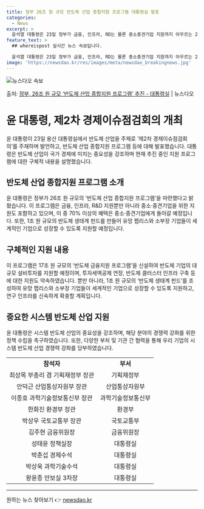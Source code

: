```yaml
---
title: 정부 26조 원 규모 반도체 산업 종합지원 프로그램 대통령실 발표
categories:
  - News
excerpt: >
  윤석열 대통령은 23일 정부가 금융, 인프라, RD는 물론 중소중견기업 지원까지 아우르는 26조 원 규모의 …
feature_text: >
  ## whereispost 실시간 뉴스 속보입니다.

  윤석열 대통령은 23일 정부가 금융, 인프라, RD는 물론 중소중견기업 지원까지 아우르는 26조 원 규모의 …
image: 'https://newsdao.kr/res/images/meta/newsdao_breakingnews.jpg'
---
```


![뉴스다오 속보](https://newsdao.kr/res/images/meta/newsdao_breakingnews.jpg)

<p>출처: <a href="https://newsdao.kr/3883" rel="dofollow">정부, 26조 원 규모  ‘반도체 산업 종합지원 프로그램’ 추진 - 대통령실</a> | 뉴스다오</p>

<h1>윤 대통령, 제2차 경제이슈점검회의 개최</h1>
<p data-ke-size="size16">윤 대통령이 23일 용산 대통령실에서 반도체 산업을 주제로 ‘제2차 경제이슈점검회의’를 주재하며 발언하고, 반도체 산업 종합지원 프로그램 등에 대해 발표했습니다. 대통령은 반도체 산업이 국가 경제에 미치는 중요성을 강조하며 현재 추진 중인 지원 프로그램에 대한 구체적 내용을 설명했습니다.</p>

<h2 data-ke-size="size26">반도체 산업 종합지원 프로그램 소개</h2>
<p data-ke-size="size16">윤 대통령은 정부가 26조 원 규모의 ‘반도체 산업 종합지원 프로그램’을 마련했다고 밝혔습니다. 이 프로그램은 금융, 인프라, R&D 지원뿐만 아니라 중소·중견기업을 위한 지원도 포함하고 있으며, 이 중 70% 이상의 혜택은 중소·중견기업에게 돌아갈 예정입니다. 또한, 1조 원 규모의 반도체 생태계 펀드를 만들어 유망 팹리스와 소부장 기업들이 세계적인 기업으로 성장할 수 있도록 지원할 예정입니다.</p>

<h2 data-ke-size="size26">구체적인 지원 내용</h2>
<p data-ke-size="size16">이 프로그램은 17조 원 규모의 ‘반도체 금융지원 프로그램’을 신설하여 반도체 기업의 대규모 설비투자를 지원할 예정이며, 투자세액공제 연장, 반도체 클러스터 인프라 구축 등에 대한 지원도 약속하였습니다. 뿐만 아니라, 1조 원 규모의 ‘반도체 생태계 펀드’를 조성하여 유망 팹리스와 소부장 기업들이 세계적인 기업으로 성장할 수 있도록 지원하고, 연구 인프라를 신속하게 확충할 계획입니다.</p>

<h2 data-ke-size="size26">중요한 시스템 반도체 산업 지원</h2>
<p data-ke-size="size16">윤 대통령은 시스템 반도체 산업의 중요성을 강조하며, 해당 분야의 경쟁력 강화를 위한 정책 수립을 촉구하였습니다. 또한, 다양한 부처 및 기관 간 협력을 통해 우리 기업의 시스템 반도체 산업 경쟁력 강화를 당부하였습니다.</p>

<table style="width: 100%;" data-ke-size="size16">
<tbody>
<tr>
<td style="text-align: center; height: 17px;"><b>참석자</b></td>
<td style="text-align: center; height: 17px;"><b>부서</b></td>
</tr>
<tr>
<td style="text-align: center; height: 17px;">최상목 부총리 겸 기획재정부 장관</td>
<td style="text-align: center; height: 17px;">기획재정부</td>
</tr>
<tr>
<td style="text-align: center; height: 17px;">안덕근 산업통상자원부 장관</td>
<td style="text-align: center; height: 17px;">산업통상자원부</td>
</tr>
<tr>
<td style="text-align: center; height: 17px;">이종호 과학기술정보통신부 장관</td>
<td style="text-align: center; height: 17px;">과학기술정보통신부</td>
</tr>
<tr>
<td style="text-align: center; height: 17px;">한화진 환경부 장관</td>
<td style="text-align: center; height: 17px;">환경부</td>
</tr>
<tr>
<td style="text-align: center; height: 17px;">박상우 국토교통부 장관</td>
<td style="text-align: center; height: 17px;">국토교통부</td>
</tr>
<tr>
<td style="text-align: center; height: 17px;">김주현 금융위원장</td>
<td style="text-align: center; height: 17px;">금융위원장</td>
</tr>
<tr>
<td style="text-align: center; height: 17px;">성태윤 정책실장</td>
<td style="text-align: center; height: 17px;">대통령실</td>
</tr>
<tr>
<td style="text-align: center; height: 17px;">박춘섭 경제수석</td>
<td style="text-align: center; height: 17px;">대통령실</td>
</tr>
<tr>
<td style="text-align: center; height: 17px;">박상욱 과학기술수석</td>
<td style="text-align: center; height: 17px;">대통령실</td>
</tr>
<tr>
<td style="text-align: center; height: 17px;">왕윤종 안보실 3차장</td>
<td style="text-align: center; height: 17px;">대통령실</td>
</tr>
</tbody>
</table>
<hr data-ke-size="size16"> 

원하는 뉴스 찾아보기 👉 <a href="https://newsdao.kr" rel="dofollow">newsdao.kr</a>


